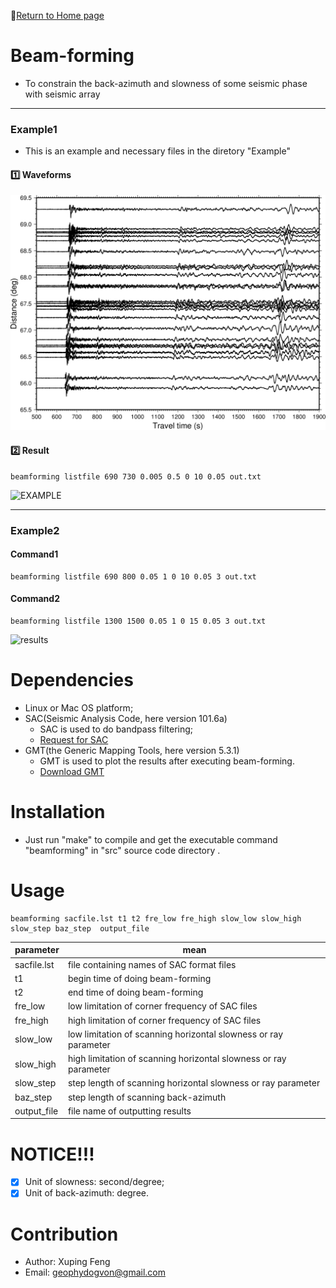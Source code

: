 :hotel:[Return to Home page](https://github.com/geophydog/geophydog.github.io)
# Beam-forming
- To constrain the back-azimuth and slowness of some seismic phase with seismic array

***

### Example1
- This is an example and necessary files in the diretory "Example" 
#### :one: Waveforms
![Waveform](https://github.com/geophydog/Beamforming_in_time_domain/blob/master/images/Waveforms.png)
#### :two: Result
```
beamforming listfile 690 730 0.005 0.5 0 10 0.05 out.txt
```
![EXAMPLE](https://github.com/geophydog/Beamforming_in_time_domain/blob/master/images/BF-690-730-0.005-0.5.png)

***

### Example2
#### Command1
```
beamforming listfile 690 800 0.05 1 0 10 0.05 3 out.txt
```
#### Command2
```
beamforming listfile 1300 1500 0.05 1 0 15 0.05 3 out.txt
```
![results](https://github.com/geophydog/Beamforming_in_time_domain/blob/master/images/Results.jpg)
# Dependencies
- Linux or Mac OS platform;  
-  SAC(Seismic Analysis Code, here version 101.6a)  
      - SAC is used to do bandpass filtering;
      - [Request for SAC](http://ds.iris.edu/ds/nodes/dmc/forms/sac/)
-  GMT(the Generic Mapping Tools, here version 5.3.1)  
      - GMT is used to plot the results after executing beam-forming.
      - [Download GMT](http://gmt.soest.hawaii.edu/projects/gmt/wiki/Download)
# Installation
- Just run "make" to compile and get the executable command "beamforming" in "src" source code directory .
# Usage
```
beamforming sacfile.lst t1 t2 fre_low fre_high slow_low slow_high slow_step baz_step  output_file 
```

| parameter |  mean |
| --------- | ----- |
| sacfile.lst| file containing names of SAC format files |
|     t1     |     begin time of doing beam-forming      |
|     t2     |     end time of doing beam-forming        |
|  fre_low   |low limitation of corner frequency of SAC files |
|  fre_high  |high limitation of corner frequency of SAC files |
|  slow_low  |low limitation of scanning horizontal slowness or ray parameter|
|  slow_high |high limitation of scanning horizontal slowness or ray parameter|
|  slow_step | step length of scanning horizontal slowness or ray parameter|
|  baz_step | step length of scanning back-azimuth |
| output_file | file name of outputting results |

# NOTICE!!!
- [x] Unit of slowness: second/degree;
- [x] Unit of back-azimuth: degree.
# Contribution
-  Author: Xuping Feng
- Email: geophydogvon@gmail.com
